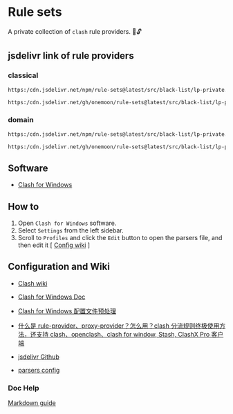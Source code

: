 # Rule sets

A private collection of `clash` rule providers. :key::unlock:

## jsdelivr link of rule providers

### classical

```md
https:/cdn.jsdelivr.net/npm/rule-sets@latest/src/black-list/lp-private.classical.yaml

https:/cdn.jsdelivr.net/gh/onemoon/rule-sets@latest/src/black-list/lp-private.classical.yaml
```

### domain

```md
https:/cdn.jsdelivr.net/npm/rule-sets@latest/src/black-list/lp-private.domain.yaml

https:/cdn.jsdelivr.net/gh/onemoon/rule-sets@latest/src/black-list/lp-private.domain.yaml
```

## Software

- [Clash for Windows](https://github.com/Fndroid/clash_for_windows_pkg)

## How to

1. Open `Clash for Windows` software.
2. Select `Settings` from the left sidebar.
3. Scroll to `Profiles` and click the `Edit` button to open the parsers file, and then edit it [ [Config wiki](https://docs.cfw.lbyczf.com/contents/parser.html#%E8%BF%9B%E9%98%B6%E6%96%B9%E6%B3%95-javascript) ]

## Configuration and Wiki

- [Clash wiki](https://github.com/Dreamacro/clash/wiki)

- [Clash for Windows Doc](https://docs.cfw.lbyczf.com/)

- [Clash for Windows 配置文件预处理](https://docs.cfw.lbyczf.com/contents/parser.html#%E7%89%88%E6%9C%AC%E8%A6%81%E6%B1%82)

- [什么是 rule-provider、proxy-provider？怎么用？clash 分流规则终极使用方法，还支持 clash、openclash、clash for window, Stash, ClashX Pro 客户端](https://www.jamesdailylife.com/rule-proxy-provider)

- [jsdelivr Github](https://www.jsdelivr.com/documentation#id-github)

- [parsers config](https://docs.cfw.lbyczf.com/contents/parser.html#%E8%BF%9B%E9%98%B6%E6%96%B9%E6%B3%95-javascript)

### Doc Help

[Markdown guide](https://www.markdownguide.org/)
